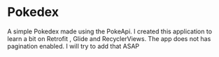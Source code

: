 # Pokedex
A simple Pokedex made using the PokeApi.
I created this application to learn a bit on Retrofit , Glide and RecyclerViews.
The app does not has pagination enabled.
I will try to add that ASAP

